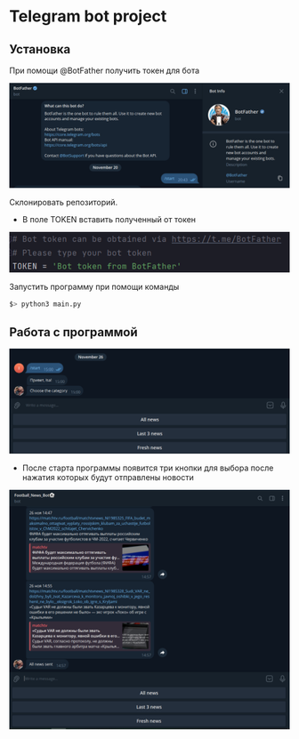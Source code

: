 # Telegram bot project
## Установка
При помощи @BotFather получить токен для бота

![frame with simplified view](pictures/picture3.png)

Склонировать репозиторий.
- В поле TOKEN вставить полученный от токен

![frame with simplified view](pictures/picture4.png)

Запустить программу при помощи команды
```bash
$> python3 main.py
```

## Работа с программой
![frame with simplified view](pictures/picture1.png)
- После старта программы появится три кнопки для выбора после нажатия которых будут отправлены новости

![frame with simplified view](pictures/picture2.png)
